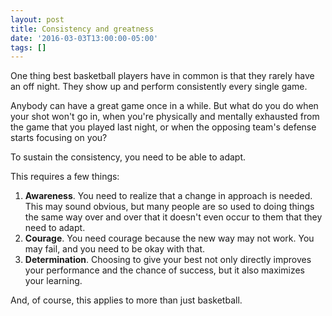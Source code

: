 ```yaml
---
layout: post
title: Consistency and greatness
date: '2016-03-03T13:00:00-05:00'
tags: []
---
```

One thing best basketball players have in common is that they rarely have an off night. They show up and perform consistently every single game.

Anybody can have a great game once in a while. But what do you do when your shot won't go in, when you're physically and mentally exhausted from the game that you played last night, or when the opposing team's defense starts focusing on you?

To sustain the consistency, you need to be able to adapt.

This requires a few things:

1. **Awareness**. You need to realize that a change in approach is needed. This may sound obvious, but many people are so used to doing things the same way over and over that it doesn't even occur to them that they need to adapt.
2. **Courage**. You need courage because the new way may not work. You may fail, and you need to be okay with that.
3. **Determination**. Choosing to give your best not only directly improves your performance and the chance of success, but it also maximizes your learning.

And, of course, this applies to more than just basketball.
